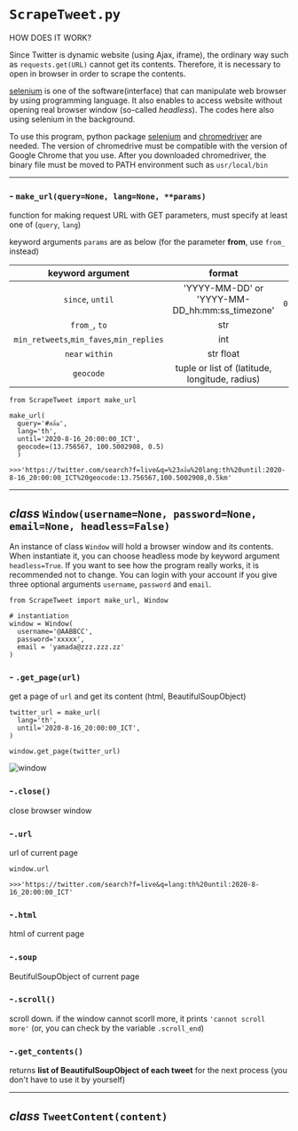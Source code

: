 # `ScrapeTweet.py`

HOW DOES IT WORK?
  
  Since Twitter is dynamic website (using Ajax, iframe), the ordinary way such as `requests.get(URL)` cannot get its contents. Therefore, it is necessary to open in browser in order to scrape the contents.
  
[selenium](https://pypi.org/project/selenium/) is one of the software(interface) that can manipulate web browser by using programming language. It also enables to access website without opening real browser window (so-called _headless_). The codes here also using selenium in the background.

To use this program, python package [selenium](https://pypi.org/project/selenium/) and [chromedriver](https://chromedriver.chromium.org/) are needed. The version of chromedrive must be compatible with the version of Google Chrome that you use. After you downloaded chromedriver, the binary file must be moved to PATH environment such as `usr/local/bin`

- - -

### - `make_url(query=None, lang=None, **params)`

function for making request URL with GET parameters, must specify at least one of (`query`, `lang`)

keyword arguments `params` are as below (for the parameter **from**, use `from_` instead)

|keyword argument|format|example|
|:-:|:-:|:-:|
|`since`, `until`|'YYYY-MM-DD' or 'YYYY-MM-DD_hh:mm:ss_timezone'|`'2020-06-01_12:00:00_ICT'`|
|`from_`, `to`|str|`'NationTV22'`|
|`min_retweets`,`min_faves`,`min_replies`|int|5|
|`near` `within`|str float|`'เชียงใหม่'` 5|
|`geocode`|tuple or list of (latitude, longitude, radius)|(13, 100, 1)|


~~~python3
from ScrapeTweet import make_url

make_url(
  query='#สลิ่ม',
  lang='th',
  until='2020-8-16_20:00:00_ICT',
  geocode=(13.756567, 100.5002908, 0.5)
  )
  
>>>'https://twitter.com/search?f=live&q=%23สลิ่ม%20lang:th%20until:2020-8-16_20:00:00_ICT%20geocode:13.756567,100.5002908,0.5km'
~~~

- - -

## _class_ `Window(username=None, password=None, email=None, headless=False)`

An instance of class `Window` will hold a browser window and its contents. When instantiate it, you can choose headless mode by keyword argument `headless=True`. If you want to see how the program really works, it is recommended not to change. You can login with your account if you give three optional arguments `username`, `password` and `email`. 

~~~python3
from ScrapeTweet import make_url, Window

# instantiation
window = Window(
  username='@AABBCC',
  password='xxxxx',
  email = 'yamada@zzz.zzz.zz'
) 
~~~

### - `.get_page(url)`

get a page of `url` and get its content (html, BeautifulSoupObject) 

~~~python3
twitter_url = make_url(
  lang='th',
  until='2020-8-16_20:00:00_ICT',
)

window.get_page(twitter_url)
~~~

![window](https://user-images.githubusercontent.com/44984892/93103732-2fe28f80-f6d7-11ea-928d-5af70aab0630.png)

### -`.close()`

close browser window

### -`.url`

url of current page

~~~python3
window.url

>>>'https://twitter.com/search?f=live&q=lang:th%20until:2020-8-16_20:00:00_ICT'
~~~

### -`.html`

html of current page

### -`.soup`

BeutifulSoupObject of current page

### -`.scroll()`

scroll down. if the window cannot scorll more, it prints `'cannot scroll more'` (or, you can check by the variable `.scroll_end`)

### -`.get_contents()`

returns **list of BeautifulSoupObject of each tweet** for the next process (you don't have to use it by yourself)

- - -

## _class_ `TweetContent(content)`